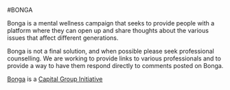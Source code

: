 #BONGA

Bonga is a mental wellness campaign that seeks to provide people with a platform where they can open up and share thoughts about the various issues that affect different generations.

Bonga is not a final solution, and when possible please seek professional counselling. We are working to provide links to various professionals and to provide a way to have them respond directly to comments posted on Bonga.

[Bonga](https://www.bonga.or.ke) is a [Capital Group Initiative](https://www.capitalfm.co.ke)


